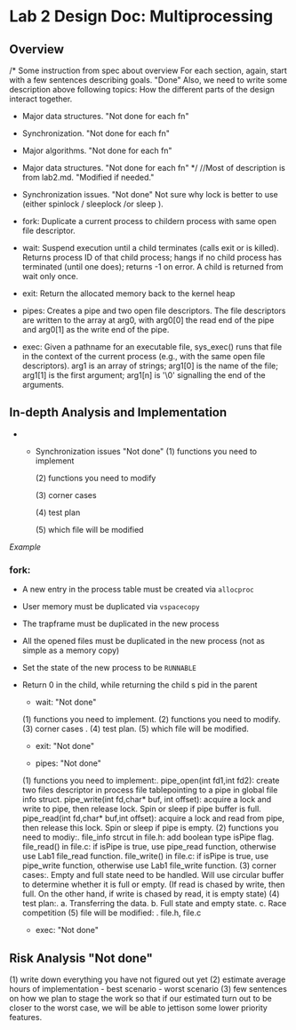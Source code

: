 # Lab 2 Design Doc: Multiprocessing

## Overview
/* Some instruction from spec about overview
For each section, again, start with a few sentences describing goals. "Done"
Also, we need to write some description above following topics:
How the	different parts	of the design interact together.
  - Major data structures. "Not done for each fn"
  - Synchronization.       "Not done for each fn"
  - Major algorithms.      "Not done for each fn"
  - Major data structures. "Not done for each fn"
*/
//Most of description is from lab2.md. "Modified if needed." 

  - Synchronization issues.  "Not done"
          Not sure why lock is better to use (either spinlock / sleeplock /or sleep ).

  - fork: Duplicate a current process to childern process with same open file descriptor.
   
  - wait: Suspend execution until a child terminates (calls exit or is killed). 
          Returns process ID of that child process; hangs if no child process 
          has terminated (until one does); returns -1 on error. 
          A child is returned from wait only once.

  - exit: Return the allocated memory back to the kernel heap
    
  - pipes: Creates a pipe and two open file descriptors. The file descriptors
           are written to the array at arg0, with arg0[0] the read end of the 
           pipe and arg0[1] as the write end of the pipe.

  - exec:  Given a pathname for an executable file, sys_exec() runs that file 
           in the context of the current process (e.g., with the same open file 
           descriptors). arg1 is an array of strings; arg1[0] is the name of the 
           file; arg1[1] is the first argument; arg1[n] is '\0' signalling the
           end of the arguments.


## In-depth Analysis and Implementation

-
  - Synchronization issues  "Not done"
	(1) functions you need to implement

	(2) functions you need to modify

	(3) corner cases 

	(4) test plan

	(5) which file will be modified


*Example* 
### fork: 
- A new entry in the process table must be created via `allocproc`
- User memory must be duplicated via `vspacecopy`
- The trapframe must be duplicated in the new process
- All the opened files must be duplicated in the new process (not as simple as a memory copy)
- Set the state of the new process to be `RUNNABLE`
- Return 0 in the child, while returning the child s pid in the parent
    
   - wait: "Not done"
     
	(1) functions you need to implement.
	(2) functions you need to modify.
	(3) corner cases .
	(4) test plan.
	(5) which file will be modified.

   - exit: "Not done"

   - pipes: "Not done"

	(1) functions you need to implement:.
            pipe_open(int fd1,int fd2): create two files descriptor in process file tablepointing to a pipe in global file info struct.
            pipe_write(int fd,char* buf, int offset): acquire a lock and write to pipe,  then release lock. Spin or sleep if pipe buffer is full.
            pipe_read(int fd,char* buf,int offset): acquire a lock and read from pipe, then release this lock. Spin or sleep if pipe is empty. 
        (2) functions you need to modiy:.
            file_info strcut in file.h: add boolean type isPipe flag.
            file_read() in file.c: if isPipe is true, use pipe_read function, otherwise use Lab1 file_read function.
            file_write() in file.c: if isPipe is true, use pipe_write function, otherwise use Lab1 file_write function.
        (3) corner cases:.
            Empty and full state need to be handled. Will use circular buffer to determine whether it is full or empty. (If read is chased by write, then full. On the other hand, if write is chased by read, it is empty state)
        (4) test plan:.
             a. Transferring the data.
             b. Full state and empty state.
             c. Race competition
        (5) file will be modified: .
             file.h, file.c
   
   - exec: "Not done"

## Risk Analysis "Not done"
(1) write down everything you have not figured out yet
(2) estimate average hours of implementation
    - best scenario
    - worst scenario
(3) few sentences on how we plan to stage the work so that if our estimated turn out to be closer to the worst case, we will be able to jettison some lower priority features. 


